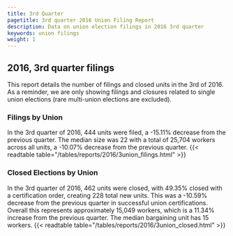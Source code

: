 ```yaml
---
title: 3rd Quarter 
pagetitle: 3rd quarter 2016 Union Filing Report
description: Data on union election filings in 2016 3rd quarter 
keywords: union filings
weight: 1
---
```


## 2016, 3rd quarter filings

This report details the number of filings and closed units in the 3rd of 2016. As a reminder, we are only showing filings and closures related to single union elections (rare multi-union elections are excluded).

### Filings by Union
In the 3rd quarter of 2016, 444 units were filed, a -15.11% decrease from the previous quarter. The median size was 22 with a total of 25,704 workers across all units, a -10.07% decrease from the previous quarter.
{{< readtable table="/tables/reports/2016/3union_filings.html" >}}

### Closed Elections by Union
In the 3rd quarter of 2016, 462 units were closed, with 49.35% closed with a certification order, creating 228 total new units. This was a -10.59% decrease from the previous quarter in successful union certifications. Overall this represents approximately 15,049 workers, which is a 11.34% increase from the previous quarter. The median bargaining unit has 15 workers.
{{< readtable table="/tables/reports/2016/3union_closed.html" >}}
